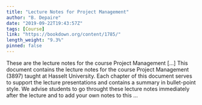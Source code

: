 ```yaml
---
title: "Lecture Notes for Project Management"
author: "B. Depaire"
date: "2019-09-22T19:43:57Z"
tags: [Course]
link: "https://bookdown.org/content/1785/"
length_weight: "9.3%"
pinned: false
---
```


These are the lecture notes for the course Project Management [...] This document contains the lecture notes for the course Project Management (3897) taught at Hasselt University. Each chapter of this document serves to support the lecture presentations and contains a summary in bullet-point style. We advise students to go throught these lecture notes immediately after the lecture and to add your own notes to this ...
